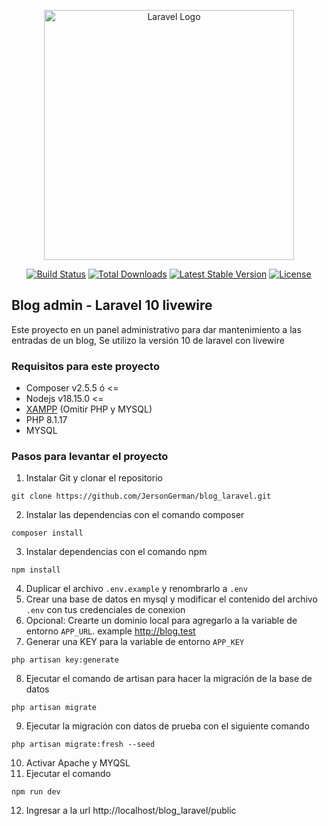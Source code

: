 <p align="center"><a href="https://laravel.com" target="_blank"><img src="https://raw.githubusercontent.com/laravel/art/master/logo-lockup/5%20SVG/2%20CMYK/1%20Full%20Color/laravel-logolockup-cmyk-red.svg" width="400" alt="Laravel Logo"></a></p>

<p align="center">
<a href="https://github.com/laravel/framework/actions"><img src="https://github.com/laravel/framework/workflows/tests/badge.svg" alt="Build Status"></a>
<a href="https://packagist.org/packages/laravel/framework"><img src="https://img.shields.io/packagist/dt/laravel/framework" alt="Total Downloads"></a>
<a href="https://packagist.org/packages/laravel/framework"><img src="https://img.shields.io/packagist/v/laravel/framework" alt="Latest Stable Version"></a>
<a href="https://packagist.org/packages/laravel/framework"><img src="https://img.shields.io/packagist/l/laravel/framework" alt="License"></a>
</p>

## Blog admin - Laravel 10 livewire
Este proyecto en un panel administrativo para dar mantenimiento a las entradas de un blog, 
Se utilizo la versión 10 de laravel con livewire

### Requisitos para este proyecto
* Composer v2.5.5 ó <=
* Nodejs v18.15.0 <=
* [XAMPP](https://sourceforge.net/projects/xampp/files/XAMPP%20Windows/8.1.17/xampp-windows-x64-8.1.17-0-VS16-installer.exe) (Omitir PHP y MYSQL)
* PHP 8.1.17
* MYSQL

### Pasos para levantar el proyecto
1. Instalar Git y clonar el repositorio
```
git clone https://github.com/JersonGerman/blog_laravel.git
```
2. Instalar las dependencias con el comando composer
```
composer install
```
3. Instalar dependencias con el comando npm
```
npm install
```
4. Duplicar el archivo `.env.example` y renombrarlo a `.env`
5. Crear una base de datos en mysql y modificar el contenido del archivo `.env` con tus credenciales de conexion
6. Opcional: Crearte un dominio local para agregarlo a la variable de entorno `APP_URL`. example http://blog.test
7. Generar una KEY para la variable de entorno `APP_KEY`
```
php artisan key:generate
```
8. Ejecutar el comando de artisan para hacer la migración de la base de datos
```
php artisan migrate
```
9. Ejecutar la migración con datos de prueba con el siguiente comando
```
php artisan migrate:fresh --seed
```
10. Activar Apache y MYQSL
11. Ejecutar el comando
```
npm run dev
```
12. Ingresar a la url http://localhost/blog_laravel/public